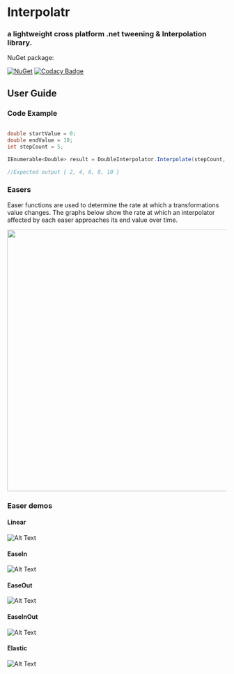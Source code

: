 
# Interpolatr

### a lightweight cross platform .net tweening & Interpolation library.


NuGet package:

[![NuGet](https://img.shields.io/nuget/v/Aptacode.Interpolatr.svg?style=flat)](https://www.nuget.org/packages/Aptacode.Interpolatr/)
[![Codacy Badge](https://api.codacy.com/project/badge/Grade/042b4cf9e73b4a46aa38c55c3d4c3b0c)](https://www.codacy.com/manual/Timmoth/Aptacode.Interpolatr?utm_source=github.com&amp;utm_medium=referral&amp;utm_content=Timmoth/Aptacode.Interpolatr&amp;utm_campaign=Badge_Grade)


## User Guide

### Code Example

```csharp

double startValue = 0;
double endValue = 10;
int stepCount = 5;

IEnumerable<Double> result = DoubleInterpolator.Interpolate(stepCount, DefaultEasers.Linear, startValue, endValue);

//Expected output { 2, 4, 6, 8, 10 }

```

### Easers
Easer functions are used to determine the rate at which a transformations value changes. The graphs below show the rate at which an interpolator affected by each easer approaches its end value over time.

<p align="center">
  <img width="700" height="600" src="https://raw.githubusercontent.com/Timmoth/Aptacode.Interpolatr/master/Resources/Images/easers.png">
</p>

### Easer demos

#### Linear

![Alt Text](https://raw.githubusercontent.com/Timmoth/Aptacode.Interpolatr/master/Resources/demos/Linear.gif)

#### EaseIn

![Alt Text](https://raw.githubusercontent.com/Timmoth/Aptacode.Interpolatr/master/Resources/demos/EaseIn.gif)

#### EaseOut

![Alt Text](https://raw.githubusercontent.com/Timmoth/Aptacode.Interpolatr/master/Resources/demos/EaseOut.gif)

#### EaseInOut

![Alt Text](https://raw.githubusercontent.com/Timmoth/Aptacode.Interpolatr/master/Resources/demos/EaseInOut.gif)

#### Elastic

![Alt Text](https://raw.githubusercontent.com/Timmoth/Aptacode.Interpolatr/master/Resources/demos/Elastic.gif)


